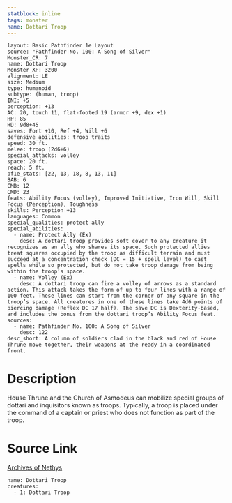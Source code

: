 ```yaml
---
statblock: inline
tags: monster
name: Dottari Troop
---
```

```statblock
layout: Basic Pathfinder 1e Layout
source: "Pathfinder No. 100: A Song of Silver"
Monster_CR: 7
name: Dottari Troop
Monster_XP: 3200
alignment: LE
size: Medium
type: humanoid
subtype: (human, troop)
INI: +5
perception: +13
AC: 20, touch 11, flat-footed 19 (armor +9, dex +1)
HP: 85
HD: 9d8+45
saves: Fort +10, Ref +4, Will +6
defensive_abilities: troop traits
speed: 30 ft.
melee: troop (2d6+6)
special_attacks: volley
space: 20 ft.
reach: 5 ft.
pf1e_stats: [22, 13, 18, 8, 13, 11]
BAB: 6
CMB: 12
CMD: 23
feats: Ability Focus (volley), Improved Initiative, Iron Will, Skill Focus (Perception), Toughness
skills: Perception +13
languages: Common
special_qualities: protect ally
special_abilities:
  - name: Protect Ally (Ex)
    desc: A dottari troop provides soft cover to any creature it recognizes as an ally who shares its space. Such protected allies treat squares occupied by the troop as difficult terrain and must succeed at a concentration check (DC = 15 + spell level) to cast spells while so protected, but do not take troop damage from being within the troop’s space.
  - name: Volley (Ex)
    desc: A dottari troop can fire a volley of arrows as a standard action. This attack takes the form of up to four lines with a range of 100 feet. These lines can start from the corner of any square in the troop’s space. All creatures in one of these lines take 4d6 points of piercing damage (Reflex DC 17 half). The save DC is Dexterity-based, and includes the bonus from the dottari troop’s Ability Focus feat.
sources:
  - name: Pathfinder No. 100: A Song of Silver
    desc: 122
desc_short: A column of soldiers clad in the black and red of House Thrune move together, their weapons at the ready in a coordinated front.
```
# Description
House Thrune and the Church of Asmodeus can mobilize special groups of dottari and inquisitors known as troops. Typically, a troop is placed under the command of a captain or priest who does not function as part of the troop.
# Source Link
[Archives of Nethys](https://aonprd.com/MonsterDisplay.aspx?ItemName=Dottari%20Troop)
```encounter-table
name: Dottari Troop
creatures:
  - 1: Dottari Troop
```
